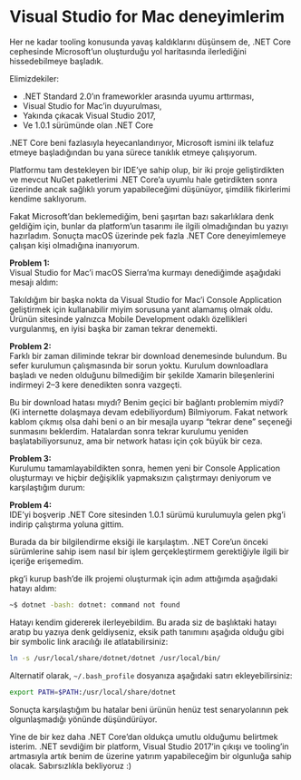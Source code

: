 # Visual Studio for Mac deneyimlerim

Her ne kadar tooling konusunda yavaş kaldıklarını düşünsem de, .NET Core cephesinde Microsoft’un oluşturduğu yol haritasında ilerlediğini hissedebilmeye başladık.

Elimizdekiler:

*   .NET Standard 2.0’ın frameworkler arasında uyumu arttırması,
*   Visual Studio for Mac’in duyurulması,
*   Yakında çıkacak Visual Studio 2017,
*   Ve 1.0.1 sürümünde olan .NET Core

.NET Core beni fazlasıyla heyecanlandırıyor, Microsoft ismini ilk telafuz etmeye başladığından bu yana sürece tanıklık etmeye çalışıyorum.

Platformu tam destekleyen bir IDE’ye sahip olup, bir iki proje geliştirdikten ve mevcut NuGet paketlerimi .NET Core’a uyumlu hale getirdikten sonra üzerinde ancak sağlıklı yorum yapabileceğimi düşünüyor, şimdilik fikirlerimi kendime saklıyorum.

Fakat Microsoft’dan beklemediğim, beni şaşırtan bazı sakarlıklara denk geldiğim için, bunlar da platform’un tasarımı ile ilgili olmadığından bu yazıyı hazırladım. Sonuçta macOS üzerinde pek fazla .NET Core deneyimlemeye çalışan kişi olmadığına inanıyorum.

**Problem 1:**  
Visual Studio for Mac’i macOS Sierra’ma kurmayı denediğimde aşağıdaki mesajı aldım:

Takıldığım bir başka nokta da Visual Studio for Mac’i Console Application geliştirmek için kullanabilir miyim sorusuna yanıt alamamış olmak oldu. Ürünün sitesinde yalnızca Mobile Development odaklı özellikleri vurgulanmış, en iyisi başka bir zaman tekrar denemekti.

**Problem 2:**  
Farklı bir zaman diliminde tekrar bir download denemesinde bulundum. Bu sefer kurulumun çalışmasında bir sorun yoktu. Kurulum downloadlara başladı ve neden olduğunu bilmediğim bir şekilde Xamarin bileşenlerini indirmeyi 2–3 kere denedikten sonra vazgeçti.

Bu bir download hatası mıydı? Benim geçici bir bağlantı problemim miydi? (Ki internette dolaşmaya devam edebiliyordum) Bilmiyorum. Fakat network kablom çıkmış olsa dahi beni o an bir mesajla uyarıp “tekrar dene” seçeneği sunmasını beklerdim. Hatalardan sonra tekrar kurulumu yeniden başlatabiliyorsunuz, ama bir network hatası için çok büyük bir ceza.

**Problem 3:**  
Kurulumu tamamlayabildikten sonra, hemen yeni bir Console Application oluşturmayı ve hiçbir değişiklik yapmaksızın çalıştırmayı deniyorum ve karşılaştığım durum:

**Problem 4:**  
IDE’yi boşverip .NET Core sitesinden 1.0.1 sürümü kurulumuyla gelen pkg’i indirip çalıştırma yoluna gittim.

Burada da bir bilgilendirme eksiği ile karşılaştım. .NET Core’un önceki sürümlerine sahip isem nasıl bir işlem gerçekleştirmem gerektiğiyle ilgili bir içeriğe erişemedim.

pkg’i kurup bash’de ilk projemi oluşturmak için adım attığımda aşağıdaki hatayı aldım:

```sh
~$ dotnet -bash: dotnet: command not found
```

Hatayı kendim gidererek ilerleyebildim. Bu arada siz de başlıktaki hatayı aratıp bu yazıya denk geldiyseniz, eksik path tanımını aşağıda olduğu gibi bir symbolic link aracılığı ile atlatabilirsiniz:

```sh
ln -s /usr/local/share/dotnet/dotnet /usr/local/bin/
```

Alternatif olarak, `~/.bash_profile` dosyanıza aşağıdaki satırı ekleyebilirsiniz:

```sh
export PATH=$PATH:/usr/local/share/dotnet
```

Sonuçta karşılaştığım bu hatalar beni ürünün henüz test senaryolarının pek olgunlaşmadığı yönünde düşündürüyor.

Yine de bir kez daha .NET Core’dan oldukça umutlu olduğumu belirtmek isterim. .NET sevdiğim bir platform, Visual Studio 2017’in çıkışı ve tooling’in artmasıyla artık benim de üzerine yatırım yapabileceğim bir olgunluğa sahip olacak. Sabırsızlıkla bekliyoruz :)
